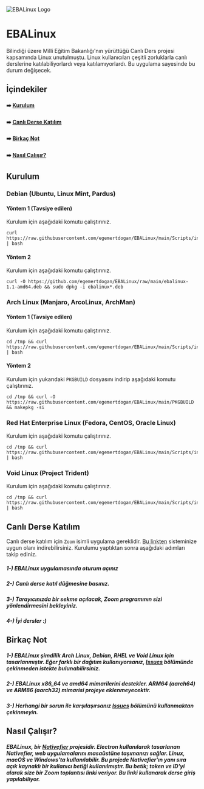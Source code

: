 ![EBALinux Logo](https://github.com/egemertdogan/EBALinux/blob/main/logo2.png)
# EBALinux
Bilindiği üzere Milli Eğitim Bakanlığı'nın yürüttüğü Canlı Ders projesi kapsamında Linux unutulmuştu. Linux kullanıcıları çeşitli zorluklarla canlı derslerine katılabiliyorlardı veya katılamıyorlardı. Bu uygulama sayesinde bu durum değişecek.

## İçindekiler

####  ➡️ [Kurulum](https://github.com/egemertdogan/EBALinux/tree/main#kurulum)
####  ➡️ [Canlı Derse Katılım](https://github.com/egemertdogan/EBALinux/tree/main#canl%C4%B1-derse-kat%C4%B1l%C4%B1m)
####  ➡️ [Birkaç Not](https://github.com/egemertdogan/EBALinux/tree/main#birka%C3%A7-not)
####  ➡️ [Nasıl Çalışır?](https://github.com/egemertdogan/EBALinux#nas%C4%B1l-%C3%A7al%C4%B1%C5%9F%C4%B1r)

## Kurulum
### Debian (Ubuntu, Linux Mint, Pardus)
#### Yöntem 1 (Tavsiye edilen)
Kurulum için aşağıdaki komutu çalıştırınız.
```
curl https://raw.githubusercontent.com/egemertdogan/EBALinux/main/Scripts/install_debian.sh | bash
```
#### Yöntem 2
Kurulum için aşağıdaki komutu çalıştırınız.
```shell
curl -O https://github.com/egemertdogan/EBALinux/raw/main/ebalinux-1.1-amd64.deb && sudo dpkg -i ebalinux*.deb
```
### Arch Linux (Manjaro, ArcoLinux, ArchMan)
#### Yöntem 1 (Tavsiye edilen)
Kurulum için aşağıdaki komutu çalıştırınız.
```
cd /tmp && curl https://raw.githubusercontent.com/egemertdogan/EBALinux/main/Scripts/install_arch.sh | bash
```
#### Yöntem 2
Kurulum için yukarıdaki `PKGBUILD` dosyasını indirip aşağıdaki komutu çalıştırınız.
```shell
cd /tmp && curl -O https://raw.githubusercontent.com/egemertdogan/EBALinux/main/PKGBUILD && makepkg -si
```
### Red Hat Enterprise Linux (Fedora, CentOS, Oracle Linux)
Kurulum için aşağıdaki komutu çalıştırınız.
```
cd /tmp && curl https://raw.githubusercontent.com/egemertdogan/EBALinux/main/Scripts/install_rhel.sh | bash
```
### Void Linux (Project Trident)
Kurulum için aşağıdaki komutu çalıştırınız.
```
cd /tmp && curl https://raw.githubusercontent.com/egemertdogan/EBALinux/main/Scripts/install_void.sh | bash
```
## Canlı Derse Katılım
Canlı derse katılım için `Zoom` isimli uygulama gereklidir. [Bu linkten](https://zoom.us/download) sisteminize uygun olanı indirebilirsiniz. Kurulumu yaptıktan sonra aşağıdaki adımları takip ediniz.

##### 1-) EBALinux uygulamasında oturum açınız
##### 2-) Canlı derse katıl düğmesine basınız.
##### 3-) Tarayıcınızda bir sekme açılacak, Zoom programının sizi yönlendirmesini bekleyiniz.
##### 4-) İyi dersler *:)*

## Birkaç Not
##### 1-) EBALinux şimdilik Arch Linux, Debian, RHEL ve Void Linux için tasarlanmıştır. Eğer farklı bir dağıtım kullanıyorsanız, [Issues](https://github.com/egemertdogan/EBALinux/issues) bölümünde çekinmeden istekte bulunabilirsiniz.
##### 2-) EBALinux x86_64 ve amd64 mimarilerini destekler. ARM64 (aarch64) ve ARM86 (aarch32) mimarisi projeye eklenmeyecektir.
##### 3-) Herhangi bir sorun ile karşılaşırsanız [Issues](https://github.com/egemertdogan/EBALinux/issues) bölümünü kullanmaktan çekinmeyin.

## Nasıl Çalışır?
##### EBALinux, bir [Nativefier](https://github.com/jiahaog/nativefier) projesidir. Electron kullanılarak tasarlanan Nativefier, web uygulamalarını masaüstüne taşımanızı sağlar. Linux, macOS ve Windows'ta kullanılabilir. Bu projede Nativefier'ın yanı sıra açık kaynaklı bir kullanıcı betiği kullanılmıştır. Bu betik; token ve ID'yi alarak size bir Zoom toplantısı linki veriyor. Bu linki kullanarak derse giriş yapılabiliyor.
